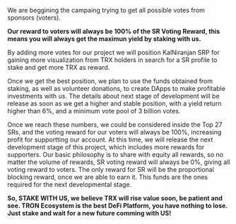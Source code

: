 We are beggining the campaing trying to get all possible votes from sponsors (voters). 

**Our reward to voters will always be 100% of the SR Voting Reward, this means you will always get the maximun yield by staking with us.**

By adding more votes for our project we will position KalNiranjan SRP for gaining more visualization from TRX holders in search for a SR profile to stake and get more TRX as reward.

Once we get the best position, we plan to use the funds obtained from staking, as well as volunteer donations, to create DApps to make profitable investments with us. The details about next stage of development will be release as soon as we get a higher and stable position, with a yield return higher than 6%, and a minimum vote pool of 3 billion votes.

Once we reach these numbers, we could be considered inside the Top 27 SRs, and the voting reward for our voters will always be 100%, increasing profit for supportting our account. At this time, we will release the next development stage of this project, which includes more rewards for supporters. Our basic philosophy is to share with equity all rewards, so no matter the volume of rewards, SR voting reward will always be 0%, giving all voting reward to voters. The only reward for SR will be the proportional blocking reward, once we are able to earn it. This funds are the ones required for the next developmental stage.

**So, STAKE WITH US, we believe TRX will rise value soon, be patient and see. TRON Ecosystem is the best DeFi Platform, you have nothing to lose. Just stake and wait for a new future comming with US!**
